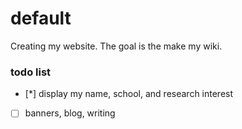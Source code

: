 # default
Creating my website. The goal is the make my wiki.


### todo list
- [*] display my name, school, and research interest
- [ ] banners, blog, writing